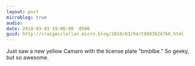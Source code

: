 ```yaml
---
layout: post
microblog: true
audio: 
date: 2010-03-03 19:00:00 -0500
guid: http://craigmcclellan.micro.blog/2010/03/04/t9993824760.html
---
```

Just saw a new yellow Camaro with the license plate "bmblbe." So geeky, but so awesome.
